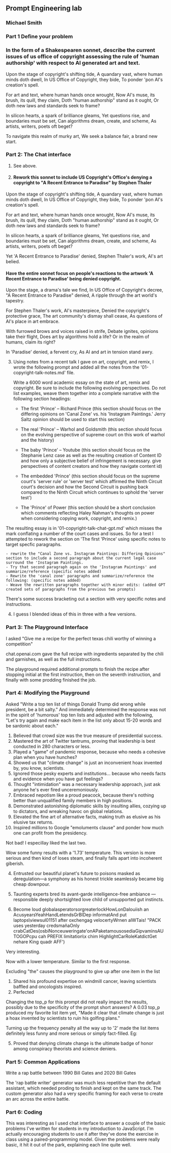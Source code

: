 ## Prompt Engineering lab

### Michael Smith

### Part 1 Define your problem

### In the form of a Shakespearen sonnet, describe the current issues of us office of copyright assessing the rule of 'human authorship' with respect to AI generated art and text.

Upon the stage of copyright's shifting tide,
A quandary vast, where human minds doth dwell,
In US Office of Copyright, they bide,
To ponder 'pon AI's creation's spell.

For art and text, where human hands once wrought,
Now AI's muse, its brush, its quill, they claim,
Doth "human authorship" stand as it ought,
Or doth new laws and standards seek to frame?

In silicon hearts, a spark of brilliance gleams,
Yet questions rise, and boundaries must be set,
Can algorithms dream, create, and scheme,
As artists, writers, poets oft beget?

To navigate this realm of murky art,
We seek a balance fair, a brand new start.

### Part 2: The Chat interface

1. See above.

2. #### Rework this sonnet to include US Copyright's Office's denying a copyright to "A Recent Entrance to Paradise" by Stephen Thaler

Upon the stage of copyright's shifting tide,
A quandary vast, where human minds doth dwell,
In US Office of Copyright, they bide,
To ponder 'pon AI's creation's spell.

For art and text, where human hands once wrought,
Now AI's muse, its brush, its quill, they claim,
Doth "human authorship" stand as it ought,
Or doth new laws and standards seek to frame?

In silicon hearts, a spark of brilliance gleams,
Yet questions rise, and boundaries must be set,
Can algorithms dream, create, and scheme,
As artists, writers, poets oft beget?

Yet 'A Recent Entrance to Paradise' denied,
Stephen Thaler's work, AI's art belied.

#### Have the entire sonnet focus on people's reactions to the artwork 'A Recent Entrance to Paradise' being denied copyright.

Upon the stage, a drama's tale we find,
In US Office of Copyright's decree,
"A Recent Entrance to Paradise" denied,
A ripple through the art world's tapestry.

For Stephen Thaler's work, AI's masterpiece,
Denied the copyright's protective grace,
The art community's dismay shall cease,
As questions of AI's place in art embrace.

With furrowed brows and voices raised in strife,
Debate ignites, opinions take their flight,
Does art by algorithms hold a life?
Or in the realm of humans, claim its right?

In 'Paradise' denied, a fervent cry,
As AI and art in tension stand awry.

3. Using notes from a recent talk I gave on art, copyright, and remix, I wrote the following prompt and added all the notes from the '01-copyright-talk-notes.md' file.

   Write a 6000 word academic essay on the state of art, remix and copyright. Be sure to include the following evolving perspectives. Do not list examples, weave them together into a complete narrative with the following section headings:

   - The first 'Prince' – Richard Prince (this section should focus on the differing opinions on 'Canal Zone' vs. his 'Instagram Paintings.' Jerry Saltz opinion should be used to start this section)

   - The real 'Prince' – Warhol and Goldsmith (this section should focus on the evolving perspective of supreme court on this work of warhol and the history)

   - The baby 'Prince' – Youtube (this section should focus on the Stephanie Lenz case as well as the resulting creation of Content ID and how only a subjective belief of infringement is necessary. give perspectives of content creators and how they navigate content id)

   - The embedded 'Prince' (this section should focus on the supreme court's 'server rule' or 'server test' which affirmed the Ninth Circuit court's decision and how the Second Circuit is pushing back compared to the Ninth Circuit which continues to uphold the 'server test')

   - The 'Prince' of Power (this section should be a short conclusion which comments reflecting Haley Nahman's thoughts on power when considering copying work, copyright, and remix.)

The resulting essay is in '01-copyright-talk-chat-gpt.md' which misses the mark conflating a number of the court cases and issues. So for a test I attempted to rework the section on 'The first 'Prince' using specific notes to target specfic paragraphs.

    - rewrite the "Canal Zone vs. Instagram Paintings: Differing Opinions" section to include a second paragraph about the current legal case surround the 'Instagram Paintings.
    - Try that second paragraph again on the 'Instagram Paintings' and summarize/reference (specific notes added)
    - Rewrite the 'canal zone' paragraphs and summarize/reference the following: (specific notes added)
    - Weave the rewritten paragraphs together with minor edits: (added GPT created sets of paragraphs from the previous two prompts)

There's some success bracketing out a section with very specific notes and instructions.

4. I guess I blended ideas of this in three with a few versions.

### Part 3: The Playground Interface

I asked "Give me a recipe for the perfect texas chili worthy of winning a competition"

chat.openai.com gave the full recipe with ingredients separated by the chili and garnishes, as well as the full instructions.

The playground required additional prompts to finish the recipe after stopping initial at the first instruction, then on the seventh instruction, and finally with some prodding finished the job.

### Part 4: Modifying the Playground

Asked "Write a top ten list of things Donald Trump did wrong while president, be a bit salty." And immediately determined the response was not in the spirit of 'humorous' top ten lists and adjusted with the following, "Let's try again and make each item in the list only about 15-20 words and be sardonic about each."

1. Believed that crowd size was the true measure of presidential success.
2. Mastered the art of Twitter tantrums, proving that leadership is best conducted in 280 characters or less.
3. Played a "game" of pandemic response, because who needs a cohesive plan when you have hunches?
4. Showed us that "climate change" is just an inconvenient hoax invented by, you know, scientists.
5. Ignored those pesky experts and institutions... because who needs facts and evidence when you have gut feelings?
6. Thought "intimidation" was a necessary leadership approach, just ask anyone he's ever fired unceremoniously.
7. Embraced nepotism like a proud peacock, because there's nothing better than unqualified family members in high positions.
8. Demonstrated astonishing diplomatic skills by insulting allies, cozying up to dictators, and wreaking havoc on global relations.
9. Elevated the fine art of alternative facts, making truth as elusive as his elusive tax returns.
10. Inspired millions to Google "emoluments clause" and ponder how much one can profit from the presidency.

Not bad! I especillay liked the last two.

Wow some funny results with a '1.73' temperature. This version is more serious and then kind of loses steam, and finally falls apart into incoherent giberish.

4. Entrusted our beautiful planet's future to poisons masked as deregulation—a symphony as his honest trickle seamlessly became big cheap downpour.
5. Taunting experts bred its avant-garde intelligence-free ambiance — responsible
   deeply shortsighted love child of unsupported gut instincts.

6. Become loud globalasperatorsorgreaterlockHowLonDalouiish an AcusyearsYeahHandLetendsGrBlDep informatAnd put laptops\viewsul01151 after oxchengag velocertyWrnen alWTais! "PACK uses yesterday credsmañaOnly crabCatDes(osbiNonceuweringate'onAPaketamousosediaGipvaminsAUTOGOPcpu cah PREFIX limitation\x chim HighlightCarRoleKatdictGet nehare King quadr AFF')

Very interesting.

Now with a lower temperature. Similar to the first response.

Excluding "the" causes the playground to give up after one item in the list

1. Shared his profound expertise on windmill cancer, leaving scientists baffled and oncologists inspired.
2. Perfected

Changing the top_p for this prompt did not really impact the results, possibly due to the specificity of the prompt short answers? A 0.03 top_p produced my favorite list item yet, "Made it clear that climate change is just a hoax invented by scientists to ruin his golfing plans."

Turning up the frequency penalty all the way up to '2' made the list items definitely less funny and more serious or simply fact-filled. Eg:

5. Proved that denying climate change is the ultimate badge of honor among conspiracy theorists and science deniers.

### Part 5: Common Applications

Write a rap battle between 1990 Bill Gates and 2020 Bill Gates

The 'rap battle writer' generator was much less repetitive than the default assistant, which needed proding to finish and kept on the same track. The custom generator also had a very specific framing for each verse to create an arc across the entire battle.

### Part 6: Coding

This was interesting as I used chat interface to answer a couple of the basic problems I've written for students in my introduction to JavaScript. I'm actually encouraging students to use it after they've done the exercise in class using a paired-programming model. Given the problems were really basic, it hit it out of the park, explaining each line quite well.
